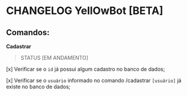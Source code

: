 # CHANGELOG YellOwBot [BETA]

## Comandos:

**Cadastrar**

> STATUS [EM ANDAMENTO]

[x] Verificar se o `id` já possui algum cadastro no banco de dados;

[x] Verificar se o `usuário` informado no comando /cadastrar `[usuário]` já existe no banco de dados;

